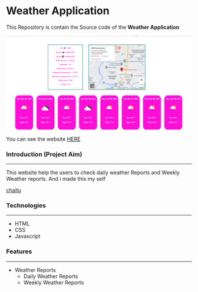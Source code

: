 # Weather Application

This Repository is contain the Source code of the __Weather Application__

![Home Page](/weather/images/weather.png "Home Page")

You can see the website [HERE](https://zesty-sprinkles-bc9a08.netlify.app/)

### Introduction (Project Aim)
<hr/>
This website help the users to check daily weather Reports and Weekly Weather reports. And i made this my self

[chaitu](https://github.com/soumitha18) 


### Technologies
<hr />

- HTML
- CSS
- Javascript

### Features
<hr/>

- Weather Reports
  - Daily Weather Reports
  - Weekly Weather Reports 

